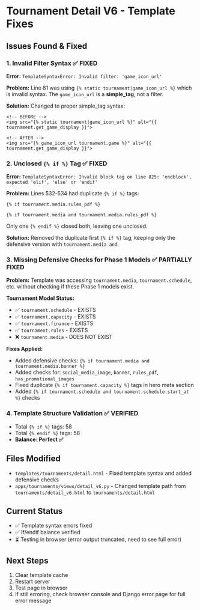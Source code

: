 # Tournament Detail V6 - Template Fixes

## Issues Found & Fixed

### 1. Invalid Filter Syntax ✅ FIXED
**Error:** `TemplateSyntaxError: Invalid filter: 'game_icon_url'`

**Problem:** Line 81 was using `{% static tournament|game_icon_url %}` which is invalid syntax. The `game_icon_url` is a **simple_tag**, not a filter.

**Solution:** Changed to proper simple_tag syntax:
```django
<!-- BEFORE -->
<img src="{% static tournament|game_icon_url %}" alt="{{ tournament.get_game_display }}">

<!-- AFTER -->
<img src="{% game_icon_url tournament.game %}" alt="{{ tournament.get_game_display }}">
```

### 2. Unclosed `{% if %}` Tag ✅ FIXED
**Error:** `TemplateSyntaxError: Invalid block tag on line 825: 'endblock', expected 'elif', 'else' or 'endif'`

**Problem:** Lines 532-534 had duplicate `{% if %}` tags:
```django
{% if tournament.media.rules_pdf %}
                                
{% if tournament.media and tournament.media.rules_pdf %}
```

Only one `{% endif %}` closed both, leaving one unclosed.

**Solution:** Removed the duplicate first `{% if %}` tag, keeping only the defensive version with `tournament.media and`.

### 3. Missing Defensive Checks for Phase 1 Models ✅ PARTIALLY FIXED
**Problem:** Template was accessing `tournament.media`, `tournament.schedule`, etc. without checking if these Phase 1 models exist.

**Tournament Model Status:**
- ✅ `tournament.schedule` - EXISTS
- ✅ `tournament.capacity` - EXISTS  
- ✅ `tournament.finance` - EXISTS
- ✅ `tournament.rules` - EXISTS
- ❌ `tournament.media` - DOES NOT EXIST

**Fixes Applied:**
- Added defensive checks: `{% if tournament.media and tournament.media.banner %}`
- Added checks for: `social_media_image`, `banner`, `rules_pdf`, `has_promotional_images`
- Fixed duplicate `{% if tournament.capacity %}` tags in hero meta section
- Added `{% if tournament.schedule and tournament.schedule.start_at %}` checks

### 4. Template Structure Validation ✅ VERIFIED
- Total `{% if %}` tags: 58
- Total `{% endif %}` tags: 58  
- **Balance: Perfect ✅**

## Files Modified
- `templates/tournaments/detail.html` - Fixed template syntax and added defensive checks
- `apps/tournaments/views/detail_v6.py` - Changed template path from `tournaments/detail_v6.html` to `tournaments/detail.html`

## Current Status
- ✅ Template syntax errors fixed
- ✅ If/endif balance verified
- ⏳ Testing in browser (error output truncated, need to see full error)

## Next Steps
1. Clear template cache
2. Restart server
3. Test page in browser  
4. If still erroring, check browser console and Django error page for full error message
